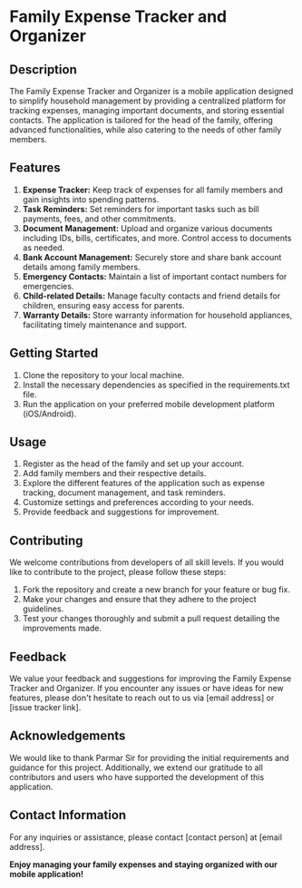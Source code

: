 # Family Expense Tracker and Organizer

## Description
The Family Expense Tracker and Organizer is a mobile application designed to simplify household management by providing a centralized platform for tracking expenses, managing important documents, and storing essential contacts. The application is tailored for the head of the family, offering advanced functionalities, while also catering to the needs of other family members.

## Features
1. **Expense Tracker:** Keep track of expenses for all family members and gain insights into spending patterns.
2. **Task Reminders:** Set reminders for important tasks such as bill payments, fees, and other commitments.
3. **Document Management:** Upload and organize various documents including IDs, bills, certificates, and more. Control access to documents as needed.
4. **Bank Account Management:** Securely store and share bank account details among family members.
5. **Emergency Contacts:** Maintain a list of important contact numbers for emergencies.
6. **Child-related Details:** Manage faculty contacts and friend details for children, ensuring easy access for parents.
7. **Warranty Details:** Store warranty information for household appliances, facilitating timely maintenance and support.

## Getting Started
1. Clone the repository to your local machine.
2. Install the necessary dependencies as specified in the requirements.txt file.
3. Run the application on your preferred mobile development platform (iOS/Android).

## Usage
1. Register as the head of the family and set up your account.
2. Add family members and their respective details.
3. Explore the different features of the application such as expense tracking, document management, and task reminders.
4. Customize settings and preferences according to your needs.
5. Provide feedback and suggestions for improvement.

## Contributing
We welcome contributions from developers of all skill levels. If you would like to contribute to the project, please follow these steps:
1. Fork the repository and create a new branch for your feature or bug fix.
2. Make your changes and ensure that they adhere to the project guidelines.
3. Test your changes thoroughly and submit a pull request detailing the improvements made.

## Feedback
We value your feedback and suggestions for improving the Family Expense Tracker and Organizer. If you encounter any issues or have ideas for new features, please don't hesitate to reach out to us via [email address] or [issue tracker link].


## Acknowledgements
We would like to thank Parmar Sir for providing the initial requirements and guidance for this project. Additionally, we extend our gratitude to all contributors and users who have supported the development of this application.

## Contact Information
For any inquiries or assistance, please contact [contact person] at [email address].

**Enjoy managing your family expenses and staying organized with our mobile application!**
